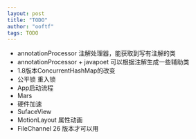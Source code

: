 ```yaml
---
layout: post
title: "TODO"
author: "ooftf"
tags: TODO
---
```


* annotationProcessor    注解处理器，能获取到写有注解的类
* annotationProcessor + javapoet  可以根据注解生成一些辅助类
* 1.8版本ConcurrentHashMap的改变
* 公平锁 重入锁
* App启动流程
* Mars
* 硬件加速
* SufaceView    
* MotionLayout  属性动画
* FileChannel   26 版本才可以用
